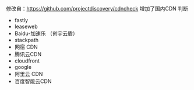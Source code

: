 修改自：https://github.com/projectdiscovery/cdncheck
增加了国内CDN 判断

- fastly
- leaseweb
- Baidu-加速乐 （创宇云盾）
- stackpath
- 网宿 CDN
- 腾讯云CDN
- cloudfront
- google
- 阿里云 CDN
- 百度智能云CDN
